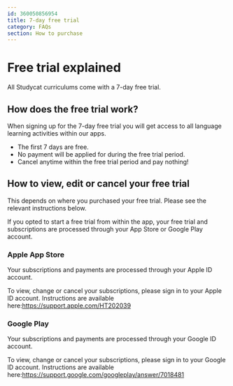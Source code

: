 ```yaml
---
id: 360050856954
title: 7-day free trial
category: FAQs
section: How to purchase
---
```

Free trial explained
====================

All Studycat curriculums come with a 7-day free trial. 

How does the free trial work?
-----------------------------

When signing up for the 7-day free trial you will get access to all language learning activities within our apps. 

- The first 7 days are free.
- No payment will be applied for during the free trial period.
- Cancel anytime within the free trial period and pay nothing!

## How to view, edit or cancel your free trial

This depends on where you purchased your free trial. Please see the relevant instructions below.

If you opted to start a free trial from within the app, your free trial and subscriptions are processed through your App Store or Google Play account.

### Apple App Store

Your subscriptions and payments are processed through your Apple ID account.

To view, change or cancel your subscriptions, please sign in to your Apple ID account. Instructions are available here:<https://support.apple.com/HT202039>

### Google Play

Your subscriptions and payments are processed through your Google ID account.

To view, change or cancel your subscriptions, please sign in to your Google ID account. Instructions are available here:<https://support.google.com/googleplay/answer/7018481>